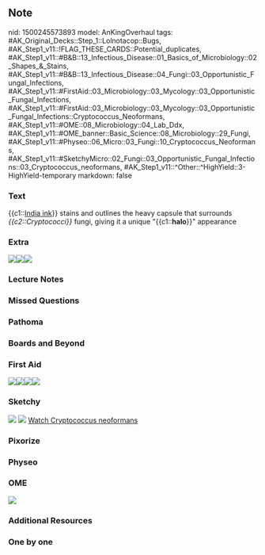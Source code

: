 ## Note
nid: 1500245573893
model: AnKingOverhaul
tags: #AK_Original_Decks::Step_1::Lolnotacop::Bugs, #AK_Step1_v11::!FLAG_THESE_CARDS::Potential_duplicates, #AK_Step1_v11::#B&B::13_Infectious_Disease::01_Basics_of_Microbiology::02_Shapes_&_Stains, #AK_Step1_v11::#B&B::13_Infectious_Disease::04_Fungi::03_Opportunistic_Fungal_Infections, #AK_Step1_v11::#FirstAid::03_Microbiology::03_Mycology::03_Opportunistic_Fungal_Infections, #AK_Step1_v11::#FirstAid::03_Microbiology::03_Mycology::03_Opportunistic_Fungal_Infections::Cryptococcus_Neoformans, #AK_Step1_v11::#OME::08_Microbiology::04_Lab_Ddx, #AK_Step1_v11::#OME_banner::Basic_Science::08_Microbiology::29_Fungi, #AK_Step1_v11::#Physeo::06_Micro::03_Fungi::10_Cryptococcus_Neoformans, #AK_Step1_v11::#SketchyMicro::02_Fungi::03_Opportunistic_Fungal_Infections::03_Cryptococcus_neoformans, #AK_Step1_v11::^Other::^HighYield::3-HighYield-temporary
markdown: false

### Text
{{c1::<u>India ink</u>}} stains and outlines the heavy capsule that
surrounds <i>{{c2::Cryptococci}}</i> fungi, giving it a unique
"{{c1::<b>halo</b>}}" appearance

### Extra
<img src="paste-6953552052449.jpg"><img src=
"paste-6966436954375.jpg"><img src="paste-6854767804831.jpg">

### Lecture Notes


### Missed Questions


### Pathoma


### Boards and Beyond


### First Aid
<img src="paste-13202729467907.jpg"><img src=
"paste-334530707718147.jpg"><img src=
"paste-466914484682755.jpg"><img src="paste-466957434355715.jpg">

### Sketchy
<img src="paste-466729801089027.jpg"> <img src=
"paste-da62f14103489a081b601343a6ace8a37d6d316c.png"> <a href=
"https://dashboard.sketchy.com/study/medical/courses/medical-microbiology/units/medical-microbiology-fungi/videos/medical-microbiology-fungi-opportunistic-fungal-infections-cryptococcus-neoformans?utm_source=anki&utm_medium=partnership&utm_campaign=february_update&utm_content=medical">
Watch Cryptococcus neoformans</a>

### Pixorize


### Physeo


### OME
<div class="ome-widget">
  <a href=
  "https://onlinemeded.org/spa/microbiology/fungi/acquire?ref=anki">
  <img src="_OME_AnkiFlashcards_Lesson_3.png"></a>
</div>

### Additional Resources


### One by one

